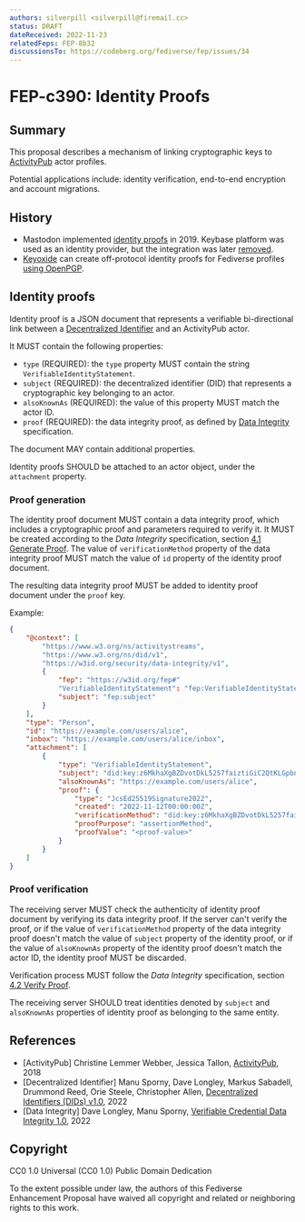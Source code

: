 ```yaml
---
authors: silverpill <silverpill@firemail.cc>
status: DRAFT
dateReceived: 2022-11-23
relatedFeps: FEP-8b32
discussionsTo: https://codeberg.org/fediverse/fep/issues/34
---
```

# FEP-c390: Identity Proofs

## Summary

This proposal describes a mechanism of linking cryptographic keys to [ActivityPub](https://www.w3.org/TR/activitypub/) actor profiles.

Potential applications include: identity verification, end-to-end encryption and account migrations.

## History

- Mastodon implemented [identity proofs](https://github.com/mastodon/mastodon/pull/10414) in 2019. Keybase platform was used as an identity provider, but the integration was later [removed](https://github.com/mastodon/mastodon/pull/17045).
- [Keyoxide](https://keyoxide.org/) can create off-protocol identity proofs for Fediverse profiles [using OpenPGP](https://docs.keyoxide.org/service-providers/activitypub/).

## Identity proofs

Identity proof is a JSON document that represents a verifiable bi-directional link between a [Decentralized Identifier](https://www.w3.org/TR/did-core/) and an ActivityPub actor.

It MUST contain the following properties:

- `type` (REQUIRED): the `type` property MUST contain the string `VerifiableIdentityStatement`.
- `subject` (REQUIRED): the decentralized identifier (DID) that represents a cryptographic key belonging to an actor.
- `alsoKnownAs` (REQUIRED): the value of this property MUST match the actor ID.
- `proof` (REQUIRED): the data integrity proof, as defined by [Data Integrity](https://w3c.github.io/vc-data-integrity/) specification.

The document MAY contain additional properties.

Identity proofs SHOULD be attached to an actor object, under the `attachment` property.

### Proof generation

The identity proof document MUST contain a data integrity proof, which includes a cryptographic proof and parameters required to verify it. It MUST be created according to the *Data Integrity* specification, section [4.1 Generate Proof](https://w3c.github.io/vc-data-integrity/#generate-proof). The value of `verificationMethod` property of the data integrity proof MUST match the value of `id` property of the identity proof document.

The resulting data integrity proof MUST be added to identity proof document under the `proof` key.

Example:

```json
{
    "@context": [
        "https://www.w3.org/ns/activitystreams",
        "https://www.w3.org/ns/did/v1",
        "https://w3id.org/security/data-integrity/v1",
        {
            "fep": "https://w3id.org/fep#"
            "VerifiableIdentityStatement": "fep:VerifiableIdentityStatement",
            "subject": "fep:subject"
        }
    ],
    "type": "Person",
    "id": "https://example.com/users/alice",
    "inbox": "https://example.com/users/alice/inbox",
    "attachment": [
        {
            "type": "VerifiableIdentityStatement",
            "subject": "did:key:z6MkhaXgBZDvotDkL5257faiztiGiC2QtKLGpbnnEGta2doK",
            "alsoKnownAs": "https://example.com/users/alice",
            "proof": {
                "type": "JcsEd25519Signature2022",
                "created": "2022-11-12T00:00:00Z",
                "verificationMethod": "did:key:z6MkhaXgBZDvotDkL5257faiztiGiC2QtKLGpbnnEGta2doK",
                "proofPurpose": "assertionMethod",
                "proofValue": "<proof-value>"
            }
        }
    ]
}
```

### Proof verification

The receiving server MUST check the authenticity of identity proof document by verifying its data integrity proof. If the server can't verify the proof, or if the value of `verificationMethod` property of the data integrity proof doesn't match the value of `subject` property of the identity proof, or if the value of `alsoKnownAs` property of the identity proof doesn't match the actor ID, the identity proof MUST be discarded.

Verification process MUST follow the *Data Integrity* specification, section [4.2 Verify Proof](https://w3c.github.io/vc-data-integrity/#verify-proof).

The receiving server SHOULD treat identities denoted by `subject` and `alsoKnownAs` properties of identity proof as belonging to the same entity.

## References

- [ActivityPub] Christine Lemmer Webber, Jessica Tallon, [ActivityPub](https://www.w3.org/TR/activitypub/), 2018
- [Decentralized Identifier] Manu Sporny, Dave Longley, Markus Sabadell, Drummond Reed, Orie Steele, Christopher Allen, [Decentralized Identifiers (DIDs) v1.0](https://www.w3.org/TR/did-core/), 2022
- [Data Integrity] Dave Longley, Manu Sporny, [Verifiable Credential Data Integrity 1.0](https://w3c.github.io/vc-data-integrity/), 2022

## Copyright

CC0 1.0 Universal (CC0 1.0) Public Domain Dedication

To the extent possible under law, the authors of this Fediverse Enhancement Proposal have waived all copyright and related or neighboring rights to this work.
